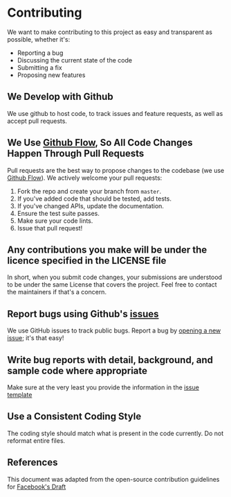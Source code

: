 # Contributing
We want to make contributing to this project as easy and transparent as possible, whether it's:

- Reporting a bug
- Discussing the current state of the code
- Submitting a fix
- Proposing new features

## We Develop with Github
We use github to host code, to track issues and feature requests, as well as accept pull requests.

## We Use [Github Flow](https://guides.github.com/introduction/flow/index.html), So All Code Changes Happen Through Pull Requests
Pull requests are the best way to propose changes to the codebase (we use [Github Flow](https://guides.github.com/introduction/flow/index.html)). We actively welcome your pull requests:

1. Fork the repo and create your branch from `master`.
2. If you've added code that should be tested, add tests.
3. If you've changed APIs, update the documentation.
4. Ensure the test suite passes.
5. Make sure your code lints.
6. Issue that pull request!

## Any contributions you make will be under the licence specified in the LICENSE file
In short, when you submit code changes, your submissions are understood to be under the same License that covers the project. Feel free to contact the maintainers if that's a concern.

## Report bugs using Github's [issues](https://github.com/ReallySmallSoftware/cordova-plugin-firestore/issues)
We use GitHub issues to track public bugs. Report a bug by [opening a new issue](https://github.com/ReallySmallSoftware/cordova-plugin-firestore/issues/new); it's that easy!

## Write bug reports with detail, background, and sample code where appropriate
Make sure at the very least you provide the information in the [issue template](https://github.com/ReallySmallSoftware/cordova-plugin-firestore/blob/master/ISSUE_TEMPLATE.md)

## Use a Consistent Coding Style
The coding style should match what is present in the code currently. Do not reformat entire files.

## References
This document was adapted from the open-source contribution guidelines for [Facebook's Draft](https://github.com/facebook/draft-js/blob/a9316a723f9e918afde44dea68b5f9f39b7d9b00/CONTRIBUTING.md)
